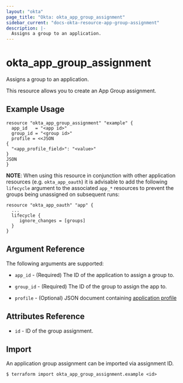 ```yaml
---
layout: "okta"
page_title: "Okta: okta_app_group_assignment"
sidebar_current: "docs-okta-resource-app-group-assignment"
description: |-
  Assigns a group to an application.
---
```


# okta_app_group_assignment

Assigns a group to an application.

This resource allows you to create an App Group assignment.

## Example Usage

```hcl
resource "okta_app_group_assignment" "example" {
  app_id   = "<app id>"
  group_id = "<group id>"
  profile = <<JSON
{
  "<app_profile_field>": "<value>"
}
JSON
}

```
__NOTE__: When using this resource in conjunction with other application resources (e.g. `okta_app_oauth`) it is advisable to add the following `lifecycle` argument to the associated `app_*` resources to prevent the groups being unassigned on subsequent runs:

```hcl
resource "okta_app_oauth" "app" {
  ...
  lifecycle {
     ignore_changes = [groups]
  }
}
```

## Argument Reference

The following arguments are supported:

* `app_id` - (Required) The ID of the application to assign a group to.

* `group_id` - (Required) The ID of the group to assign the app to.

* `profile` - (Optional) JSON document containing [application profile](https://developer.okta.com/docs/reference/api/apps/#profile-object)

## Attributes Reference

* `id` - ID of the group assignment.

## Import

An application group assignment can be imported via assignment ID.

```
$ terraform import okta_app_group_assignment.example <id>
```
